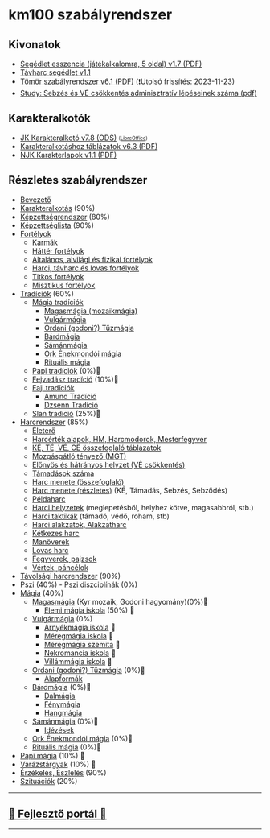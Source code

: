 # km100 szabályrendszer

## Kivonatok

- [Segédlet esszencia (játékalkalomra, 5 oldal) v1.7 (PDF)](https://github.com/kaktusztea/km100/raw/master/segedlet/km100_segedlet_ingame_v1.7.pdf?raw=true)
- [Távharc segédlet v1.1](https://github.com/kaktusztea/km100/raw/master/segedlet/km100_segedlet_tavharc_v1.1.pdf?raw=true)
- [Tömör szabályrendszer v6.1 (PDF)](https://github.com/kaktusztea/km100/raw/master/segedlet/km100_tomor_v6.1.pdf?raw=true) (❗Utolsó frissítés: 2023-11-23)
- [Study: Sebzés és VÉ csökkentés adminisztratív lépéseinek száma (pdf)](https://github.com/kaktusztea/km100/raw/master/segedlet/study_sebzes_es_VE_csokk_lepesszama.pdf?raw=true)

## Karakteralkotók

- [JK Karakteralkotó v7.8 (ODS)](https://github.com/kaktusztea/km100/raw/master/segedlet/karakteralkoto_v7.8.ods?raw=true) <sub><sup>([LibreOffice](https://www.libreoffice.org/download/download/))</sup></sub>
- [Karakteralkotáshoz táblázatok v6.3 (PDF)](https://github.com/kaktusztea/km100/raw/master/segedlet/km100_segedlet_karakteralkotas_v6.3.pdf?raw=true)
- [NJK Karakterlapok v1.1 (PDF)](https://github.com/kaktusztea/km100/raw/master/segedlet/km100_NJK_karlap_v1.1.pdf?raw=true)

## Részletes szabályrendszer

- [Bevezető](000_bevezetes.md)
- [Karakteralkotás](010_karakteralkotas.md) (90%)
- [Képzettségrendszer](020_kepzettsegrendszer.md) (80%)
- [Képzettséglista](021_kepzettseglista.md) (90%)
- [Fortélyok](030_fortelyok.md)
	- [Karmák](031_karmak.md)
	- [Háttér fortélyok](032_hatter_fortelyok.md) 
	- [Általános, alvilági és fizikai fortélyok](033_altalanos_fortelyok.md) 
	- [Harci, távharc és lovas fortélyok](034_harci_fortelyok.md) 
	- [Titkos fortélyok](035_titkos_fortelyok.md) 
	- [Misztikus fortélyok](036_misztikus_fortelyok.md) 
- [Tradíciók](040_tradiciok.md) (60%)
	- [Mágia tradíciók](041_00_magia_tradiciok.md)
		- [Magasmágia (mozaikmágia)](041_01_magasmagia.md)
		- [Vulgármágia](041_02_vulgarmagia.md)
		- [Ordani (godoni?) Tűzmágia](041_03_ordani_tuzmagia.md)
		- [Bárdmágia](041_04_bardmagia.md)
		- [Sámánmágia](041_05_samanmagia.md)
		- [Ork Énekmondói mágia](041_06_ork_enekmondoi_magia.md) 
		- [Rituális mágia](041_07_ritualis_magia.md)
	- [Papi tradíciók](042_00_papi_tradiciok.md) (0%)🚧
	- [Fejvadász tradíció](043_fejvadasz_tradicio.md) (10%)🚧
	- [Faji tradíciók](044_00_faji_tradiciok.md)
		- [Amund Tradíció](044_02_amund_tradicio.md)
		- [Dzsenn Tradíció](044_01_dzsenn_tradicio.md)
	- [Slan tradíció](045_slan_tradicio.md) (25%)🚧
- [Harcrendszer](050_harcrendszer.md) (85%)
	- [Életerő](051_eletero.md)
	- [Harcérték alapok, HM, Harcmodorok, Mesterfegyver](052_01_harcertekek_elemei.md)
	- [KÉ, TÉ, VÉ, CÉ összefoglaló táblázatok](052_02_ke_te_ve_ce.md)
	- [Mozgásgátló tényező (MGT)](053_01_mgt.md)
	- [Előnyös és hátrányos helyzet (VÉ csökkentés)](053_02_elonyos_hatranyos_helyzet.md)
	- [Támadások száma](053_03_tamadasok_szama.md)
	- [Harc menete (összefoglaló)](054_01_02_harc_menete_osszefoglalas.md)
	- [Harc menete (részletes)](054_01_02_harc_menete_reszletes.md) (KÉ, Támadás, Sebzés, Sebződés)
	- [Példaharc](054_02_peldaharc.md)
	- [Harci helyzetek](055_01_harci_helyzetek.md) (meglepetésből, helyhez kötve, magasabbról, stb.)
	- [Harci taktikák](055_02_harci_taktikak.md) (támadó, védő, roham, stb)
	- [Harci alakzatok, Alakzatharc](055_03_harci_alakzatok.md)
	- [Kétkezes harc](055_04_ketkezes_harc.md)
	- [Manőverek](055_05_manoverek.md)
	- [Lovas harc](056_lovas_harc.md)
	- [Fegyverek, pajzsok](057_fegyverek.md)
	- [Vértek, páncélok](058_vertek_pancelok.md)
- [Távolsági harcrendszer](060_tavolsagi_harc.md) (90%)
- [Pszi](070_pszi.md) (40%)
	  - [Pszi diszciplínák](071_pszi_diszciplinak.md) (0%)
- [Mágia](080_magiarendszer.md) (40%)
	- [Magasmágia](041_01_magasmagia.md) (Kyr mozaik, Godoni hagyomány)(0%)🚧
		- [Elemi mágia iskola](magia.magas/elemi_magia.md) (50%) 🚧
	- [Vulgármágia](041_02_vulgarmagia.md) (0%) 
		- [Árnyékmágia iskola](magia.vulgar/arnyekmagia.md) 🚧
		- [Méregmágia iskola](magia.vulgar/meregmagia.md) 🚧
		- [Méregmágia szemita](magia.vulgar/meregmagia.szemita.md) 🚧
		- [Nekromancia iskola](magia.vulgar/nekromancia.md) 🚧
		- [Villámmágia iskola](magia.vulgar/villammagia.md) 🚧
	- [Ordani (godoni?) Tűzmágia](041_03_ordani_tuzmagia.md) (0%)🚧
		- [Alapformák](magia.godoni.tuz/alapformak.md)
	- [Bárdmágia](041_04_bardmagia.md) (0%)🚧
		- [Dalmágia](magia.bard/dalmagia.md)
		- [Fénymágia](magia.bard/fenymagia.md)
		- [Hangmágia](magia.bard/hangmagia.md)
	- [Sámánmágia](041_05_samanmagia.md)  (0%)🚧
		- [Idézések](magia.saman/idezesek.md)
	- [Ork Énekmondói mágia](041_06_ork_enekmondoi_magia.md) (0%)🚧
	- [Rituális mágia](041_07_ritualis_magia.md) (0%)🚧
- [Papi mágia](090_papimagia.md) (10%) 🚧
- [Varázstárgyak](100_varazstargyak.md)  (10%) 🚧
- [Érzékelés, Észlelés](110_erzekeles_eszleles.md) (90%)
- [Szituációk](120_szituaciok.md) (20%)

---
## [🚧 Fejlesztő portál 🚧](https://github.com/kaktusztea/km100/wiki)

---

